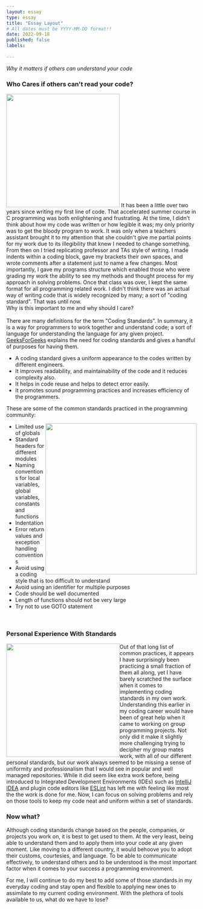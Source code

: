 ```yaml
---
layout: essay
type: essay
title: "Essay Layout"
# All dates must be YYYY-MM-DD format!!
date: 2022-09-18
published: false
labels:
  
---
```

*Why it matters if others can understand your code*
### Who Cares if others can't read your code?
<div>
  <img width="300px" class="rounded float-start pe-4" src="https://media.giphy.com/media/YC2a09nzvP5yDiD3Jo/giphy.gif">
  It has been a little over two years since writing my first line of code. That accelerated summer course in C programming was both enlightening and  frustrating. At the time, I didn't think about how my code was written or how legible it was; my only priority was to get the bloody program to work. It was only when a teachers assistant brought it to my attention that she couldn't give me partial points for my work due to its illegibility that knew I needed to change something. From then on I tried replicating professor and TAs style of writing. I made indents within a coding block, gave my brackets their own spaces, and wrote comments after a statement just to name a few changes. Most importantly, I gave my programs structure which enabled those who were grading my work the ability to see my methods and thought process for my approach in solving problems. Once that class was over, I kept the same format for all programming related work. I didn't think there was an actual way of writing code that is widely recognized by many; a sort of "coding standard". That was until now. 
  <br>
  Why is this important to me and why should I care?
</div>
<br>
<div>
 There are many definitions for the term "Coding Standards". In summary, it is a way for programmers to work together and understand code; a sort of language for understanding the language for any given project. <a href="https://www.geeksforgeeks.org/coding-standards-and-guidelines/">GeeksForGeeks</a> explains the need for coding standards and gives a handful of purposes for having them.
  <ul>
    <li>A coding standard gives a uniform appearance to the codes written by different engineers.</li>   
    <li>It improves readability, and maintainability of the code and it reduces complexity also.</li>
    <li>It helps in code reuse and helps to detect error easily.</li>
    <li>It promotes sound programming practices and increases efficiency of the programmers.</li>
  </ul>
These are some of the common standards practiced in the programming community:
<div>
    <img src="https://www.multidots.com/wp-content/uploads/2018/10/importance_codequality_banner.jpg" class="img-thumbnail" width="400px" style="float:right">
  <ul>
    <li>Limited use of globals</li>
    <li>Standard headers for different modules</li>
    <li>Naming conventions for local variables, global variables, constants and functions</li>
    <li>Indentation</li>
    <li>Error return values and exception handling conventions</li>
    <li>Avoid using a coding style that is too difficult to understand</li>
    <li>Avoid using an identifier for multiple purposes</li>
    <li>Code should be well documented</li>
    <li>Length of functions should not be very large</li>
    <li>Try not to use GOTO statement</li>
   </ul>
</div>

</div>
<br>

### Personal Experience With Standards
  <img width="300px" class="rounded float-start pe-4" src="https://media.giphy.com/media/SAAMcPRfQpgyI/giphy.gif" style="float:left;">
  Out of that long list of common practices, it appears I have surprisingly been practicing a small fraction of them all along, yet I have barely scratched the surface when it comes to implementing coding standards in my own work. Understanding this earlier in my coding career would have been of great help when it came to working on group programming projects. Not only did it make it slightly more challenging trying to decipher my group mates work, with all of our different personal standards, but our work always seemed to be missing a sense of uniformity and professionalism that I would see in popular and well managed repositories. While it did seem like extra work before, being introduced to Integrated Development Environments (IDEs) such as <a href="https://www.jetbrains.com/idea/">IntelliJ IDEA</a> and plugin code editors like <a href="https://eslint.org/">ESLint</a> has left me with feeling like most the the work is done for me. Now, I can focus on solving problems and rely on those tools to keep my code neat and uniform within a set of standards.
<br>

### Now what?
Although coding standards change based on the people, companies, or projects you work on, it is best to get used to them. At the very least, being able to understand them and to apply them into your code at any given moment. Like moving to a different country, it would behoove you to adopt their customs, courtesies, and language. To be able to communicate effectively, to understand others and to be understood is the most important factor when it comes to your success a programming environment.

For me, I will continue to do my best to add some of those standards in my everyday coding and stay open and flexible to applying new ones to assimilate to my current coding environment. With the plethora of tools available to us, what do we have to lose? 



